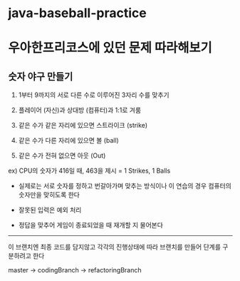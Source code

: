 # java-baseball-practice
# 우아한프리코스에 있던 문제 따라해보기


## 숫자 야구 만들기


1. 1부터 9까지의 서로 다른 수로 이루어진 3자리 수를 맞추기

2. 플레이어 (자신)과 상대방 (컴퓨터)과 1:1로 겨룸

3. 같은 수가 같은 자리에 있으면 스트라이크 (strike)

4. 같은 수가 다른 자리에 있으면 볼 (ball)

5. 같은 수가 전혀 없으면 아웃 (Out)

ex) CPU의 숫자가 416일 때, 463을 제시 = 1 Strikes, 1 Balls

- 실제로는 서로 숫자를 정하고 번갈아가며 맞추는 방식이나 
이 연습의 경우 컴퓨터의 숫자만을 맞히도록 한다

- 잘못된 입력은 예외 처리

- 정답을 맞추어 게임이 종료되었을 때 재개할 지 물어본다
---
이 브랜치엔 최종 코드를 담지않고 
각각의 진행상태에 따라 브랜치를 만들어 단계를 구분하려고 한다

master -> codingBranch -> refactoringBranch
